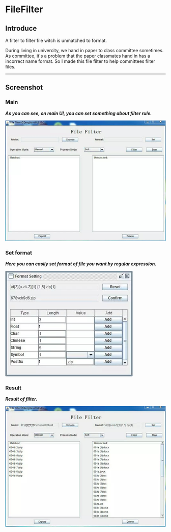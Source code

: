 # FileFilter

## Introduce

A filter to filter file witch is unmatched to format.

During living in univercity, we hand in paper to class committee sometimes. As committee, it's a problem that the paper classmates hand in has a incorrect name format. So I made this file filter to help committees filter files.

----

## Screenshot

### **Main**

***As you can see, on main UI, you can set something about filter rule.***

![](https://github.com/13608089849/FileFilter/blob/master/image/main.jpeg)

### **Set format**

***Here you can easily set format of file you want by regular expression.***

![](https://github.com/13608089849/FileFilter/blob/master/image/setFormat.jpeg)

### **Result**

***Result of filter.***

![](https://github.com/13608089849/FileFilter/blob/master/image/result.jpeg)